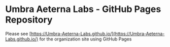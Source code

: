 # Umbra Aeterna Labs - GitHub Pages Repository

Please see [https://Umbra-Aeterna-Labs.github.io/](https://Umbra-Aeterna-Labs.github.io/)
for the organization site using GitHub Pages